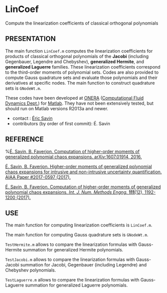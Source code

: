 # LinCoef
Compute the linearization coefficients of classical orthogonal polynomials

## PRESENTATION

The main function `LinCoef.m` computes the linearization coefficients for products of classical orthogonal polynomials
of the __Jacobi__ (including Gegenbauer, Legendre and Chebyshev), __generalized Hermite__, and __generalized Laguerre__ families.
These linearization coefficients correspond to the third-order moments of polynomial sets.
Codes are also provided to compute Gauss quadrature sets and evaluate those polynomials and their derivatives at specific
nodes. The main function to construct quadrature sets is `GNodeWt.m`.

These codes have been developed at [ONERA](http://www.onera.fr) ([Computational Fluid Dynamics Dept.](https://www.onera.fr/en/daaa)) for [Matlab](http://www.mathworks.com/products/matlab/). They have not been extensively tested, but should run on Matlab 
versions R2013a and newer.

* contact : [Éric Savin](mailto:eric.savin@onera.fr)
* contributors (by order of first commit): É. Savin

## REFERENCE

%[É. Savin, B. Faverjon. Computation of higher-order moments of generalized polynomial chaos expansions. arXiv:1607.01914, 2016.](https://arxiv.org/abs/1607.01914)

[É. Savin, B. Faverjon. Higher-order moments of generalized polynomial chaos expansions for intrusive and non-intrusive uncertainty quantification. AIAA Paper \#2017-0597 (2017).](https://doi.org/10.2514/6.2017-0597)

[É. Savin, B. Faverjon. Computation of higher-order moments of generalized polynomial chaos expansions. *Int. J. Num. Methods Engng.* __111__(12), 1192-1200 (2017).](https://doi.org/10.1002/nme.5505)

## USE

The main function for computing linearization coefficients is `LinCoef.m`.

The main function for computing Gauss quadrature sets is `GNodeWt.m`.

`TestHermite.m` allows to compare the linearization formulas with Gauss-Hermite summation for generalized Hermite polynomials.

`TestJacobi.m` allows to compare the linearization formulas with Gauss-Jacobi summation for Jacobi, Gegenbauer (including
Legendre) and Chebyshev polynomials.

`TestLaguerre.m` allows to compare the linearization formulas with Gauss-Laguerre summation for generalized Laguerre
polynomials.
